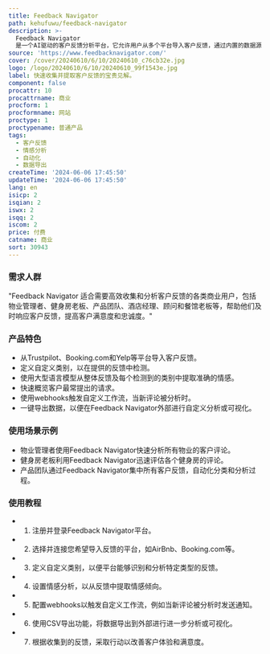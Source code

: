 ```yaml
---
title: Feedback Navigator
path: kehufuwu/feedback-navigator
description: >-
  Feedback Navigator
  是一个AI驱动的客户反馈分析平台，它允许用户从多个平台导入客户反馈，通过内置的数据源、自定义类别、情感分析等工具，迅速提取有价值的见解。该平台支持自动化工作流，并通过CSV导出功能，使用户能够在外部进行自定义分析或可视化。
source: 'https://www.feedbacknavigator.com/'
cover: /cover/20240610/6/10/20240610_c76cb32e.jpg
logo: /logo/20240610/6/10/20240610_99f1543e.jpg
label: 快速收集并提取客户反馈的宝贵见解。
component: false
procattr: 10
procattrname: 商业
procform: 1
procformname: 网站
proctype: 1
proctypename: 普通产品
tags:
  - 客户反馈
  - 情感分析
  - 自动化
  - 数据导出
createTime: '2024-06-06 17:45:50'
updateTime: '2024-06-06 17:45:50'
lang: en
isicp: 2
isqian: 2
iswx: 2
isqq: 2
iscom: 2
price: 付费
catname: 商业
sort: 30943
---
```




### 需求人群
"Feedback Navigator 适合需要高效收集和分析客户反馈的各类商业用户，包括物业管理者、健身房老板、产品团队、酒店经理、顾问和餐馆老板等，帮助他们及时响应客户反馈，提高客户满意度和忠诚度。"

### 产品特色
* 从Trustpilot、Booking.com和Yelp等平台导入客户反馈。
* 定义自定义类别，以在提供的反馈中检测。
* 使用大型语言模型从整体反馈及每个检测到的类别中提取准确的情感。
* 快速概览客户最常提出的请求。
* 使用webhooks触发自定义工作流，当新评论被分析时。
* 一键导出数据，以便在Feedback Navigator外部进行自定义分析或可视化。

### 使用场景示例
* 物业管理者使用Feedback Navigator快速分析所有物业的客户评论。
* 健身房老板利用Feedback Navigator迅速评估各个健身房的评论。
* 产品团队通过Feedback Navigator集中所有客户反馈，自动化分类和分析过程。

### 使用教程
* 1. 注册并登录Feedback Navigator平台。
* 2. 选择并连接您希望导入反馈的平台，如AirBnb、Booking.com等。
* 3. 定义自定义类别，以便平台能够识别和分析特定类型的反馈。
* 4. 设置情感分析，以从反馈中提取情感倾向。
* 5. 配置webhooks以触发自定义工作流，例如当新评论被分析时发送通知。
* 6. 使用CSV导出功能，将数据导出到外部进行进一步分析或可视化。
* 7. 根据收集到的反馈，采取行动以改善客户体验和满意度。

  
